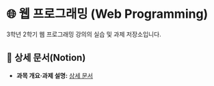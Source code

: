 # 🌐 웹 프로그래밍 (Web Programming)

3학년 2학기 웹 프로그래밍 강의의 실습 및 과제 저장소입니다.

## 🔗 상세 문서(Notion)

- **과목 개요·과제 설명:** [상세 문서](https://www.notion.so/a3af20fcb2294684b0391ea98010a259?source=copy_link)
